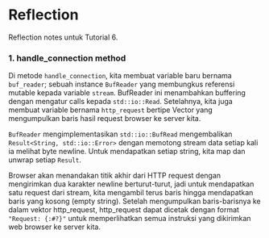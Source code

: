 # Reflection

Reflection notes untuk Tutorial 6.

### 1. handle_connection method
Di metode `handle_connection`, kita membuat variable baru bernama `buf_reader`; sebuah instance `BufReader` yang membungkus referensi mutable kepada variable `stream`. BufReader ini menambahkan buffering dengan mengatur calls kepada `std::io::Read`. Setelahnya, kita juga membuat variable bernama `http_request` bertipe Vector yang mengumpulkan baris hasil request browser ke server kita.

`BufReader` mengimplementasikan `std::io::BufRead` mengembalikan `Result<String, std::io::Error>` dengan memotong stream data setiap kali ia melihat byte newline. Untuk mendapatkan setiap string, kita map dan unwrap setiap `Result`.

Browser akan menandakan titik akhir dari HTTP request dengan mengirimkan dua karakter newline berturut-turut, jadi untuk mendapatkan satu request dari stream, kita mengambil terus baris hingga mendapatkan baris yang kosong (empty string). Setelah mengumpulkan baris-barisnya ke dalam vektor http_request, http_request dapat dicetak dengan format `"Request: {:#?}"` untuk memperlihatkan semua instruksi yang dikirimkan web browser ke server kita.
